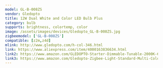 ```yaml
---
model: GL-B-008ZS
vendor: Gledopto
title: 12W Dual White and Color LED Bulb Plus
category: bulb
supports: brightness, colortemp, color
image: /assets/images/devices/Gledopto_GL-B-008ZS.jpg
zigbeemodel: ['GL-B-008ZS']
compatible: [z2m,z4d]
mlink: http://www.gledopto.com/h-col-346.html
link: https://www.aliexpress.com/item/4000163836634.html
link2: https://www.amazon.com/GLEDOPTO-Starter-Dimmable-Tunable-2000K-6500K/dp/B081SV1WKX/
link3: https://www.amazon.com/Gledopto-Zigbee-Light-Standard-Multi-Color/dp/B082HHKVKX/
---
```

